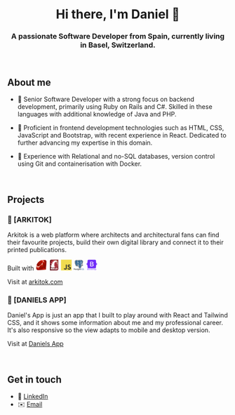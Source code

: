 <h1 align="center">Hi there, I'm Daniel 👋</h1>
<h3 align="center">A passionate Software Developer from Spain, currently living in Basel, Switzerland.</h3>
<br/>

## About me

- :evergreen_tree: Senior Software Developer with a strong focus on backend development, primarily using Ruby on Rails and C#. Skilled in these languages with additional knowledge of Java and PHP.

- :palm_tree: Proficient in frontend development technologies such as HTML, CSS, JavaScript and Bootstrap, with recent experience in React. Dedicated to further advancing my expertise in this domain.

- :seedling: Experience with Relational and no-SQL databases, version control using Git and containerisation with Docker.

<br/>

## Projects

### 🚀 [ARKITOK]

Arkitok is a web platform where architects and architectural fans can find their favourite projects, build their own digital library and connect it to their printed publications.

Built with   <img src="https://raw.githubusercontent.com/devicons/devicon/master/icons/ruby/ruby-original.svg" alt="ruby" width="25" height="25"/>  <img src="https://raw.githubusercontent.com/devicons/devicon/master/icons/rails/rails-original-wordmark.svg" alt="rails" width="25" height="25"/>  <img src="https://raw.githubusercontent.com/devicons/devicon/master/icons/javascript/javascript-original.svg" alt="javascript" width="25" height="25"/>  <img src="https://raw.githubusercontent.com/devicons/devicon/master/icons/postgresql/postgresql-original-wordmark.svg" alt="postgresql" width="25" height="25"/>  <img src="https://raw.githubusercontent.com/devicons/devicon/master/icons/bootstrap/bootstrap-plain-wordmark.svg" alt="bootstrap" width="25" height="25"/>

Visit at <a href="https://www.arkitok.com" target="_blank">arkitok.com</a>

### 🚀 [DANIELS APP]

Daniel's App is just an app that I built to play around with React and Tailwind CSS, and it shows some information about me and my professional career. It's also responsive so the view adapts to mobile and desktop version.

Visit at <a href="https://daniels-app-three.vercel.app/" target="_blank">Daniels App</a>


<br/>

## Get in touch

- 💼 [LinkedIn](https://www.linkedin.com/in/danielalvareznavarro)
- ✉️ [Email](mailto:daniel@arkitok.com)
